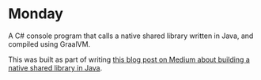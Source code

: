 # Monday

A C# console program that calls a native shared library written in Java, and compiled using GraalVM.

This was built as part of writing [this blog post on Medium about building a native shared library in Java](https://medium.com/@sixpeteunder/how-to-build-a-shared-library-in-java-and-call-it-from-dotnet-code-b47c22300456).
